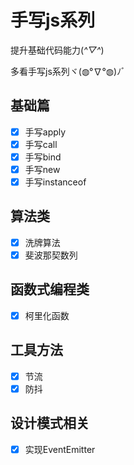 # 手写js系列
提升基础代码能力(*^▽^*)

多看手写js系列ヾ(◍°∇°◍)ﾉﾞ
## 基础篇
- [x] 手写apply
- [x] 手写call
- [x] 手写bind
- [x] 手写new
- [x] 手写instanceof
## 算法类
- [x] 洗牌算法
- [x] 斐波那契数列
## 函数式编程类
- [x] 柯里化函数
## 工具方法
- [x] 节流
- [x] 防抖
## 设计模式相关
- [x] 实现EventEmitter

